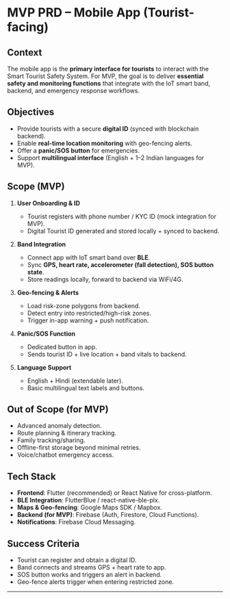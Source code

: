 # MVP PRD – Mobile App (Tourist-facing)

## Context
The mobile app is the **primary interface for tourists** to interact with the Smart Tourist Safety System. For MVP, the goal is to deliver **essential safety and monitoring functions** that integrate with the IoT smart band, backend, and emergency response workflows.

## Objectives
- Provide tourists with a secure **digital ID** (synced with blockchain backend).
- Enable **real-time location monitoring** with geo-fencing alerts.
- Offer a **panic/SOS button** for emergencies.
- Support **multilingual interface** (English + 1–2 Indian languages for MVP).

## Scope (MVP)
1. **User Onboarding & ID**
   - Tourist registers with phone number / KYC ID (mock integration for MVP).
   - Digital Tourist ID generated and stored locally + synced to backend.

2. **Band Integration**
   - Connect app with IoT smart band over **BLE**.
   - Sync **GPS, heart rate, accelerometer (fall detection), SOS button state**.
   - Store readings locally, forward to backend via WiFi/4G.

3. **Geo-fencing & Alerts**
   - Load risk-zone polygons from backend.
   - Detect entry into restricted/high-risk zones.
   - Trigger in-app warning + push notification.

4. **Panic/SOS Function**
   - Dedicated button in app.
   - Sends tourist ID + live location + band vitals to backend.

5. **Language Support**
   - English + Hindi (extendable later).
   - Basic multilingual text labels and buttons.

## Out of Scope (for MVP)
- Advanced anomaly detection.
- Route planning & itinerary tracking.
- Family tracking/sharing.
- Offline-first storage beyond minimal retries.
- Voice/chatbot emergency access.

## Tech Stack
- **Frontend**: Flutter (recommended) or React Native for cross-platform.
- **BLE Integration**: FlutterBlue / react-native-ble-plx.
- **Maps & Geo-fencing**: Google Maps SDK / Mapbox.
- **Backend (for MVP)**: Firebase (Auth, Firestore, Cloud Functions).
- **Notifications**: Firebase Cloud Messaging.

## Success Criteria
- Tourist can register and obtain a digital ID.
- Band connects and streams GPS + heart rate to app.
- SOS button works and triggers an alert in backend.
- Geo-fence alerts trigger when entering restricted zone.

---


